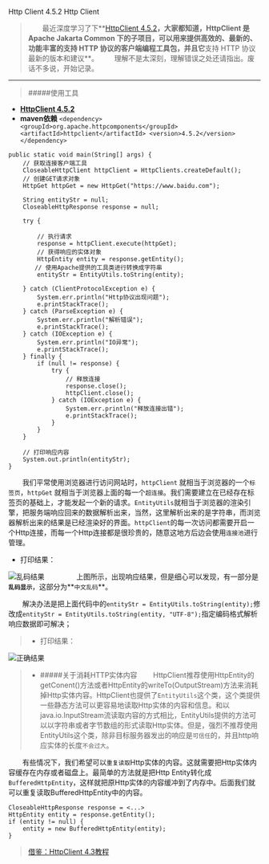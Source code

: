 Http Client 4.5.2
Http Client
>&emsp;&emsp;最近深度学习了下**[HttpClient 4.5.2](http://mirror.bit.edu.cn/apache/httpcomponents/httpclient/binary/httpcomponents-client-4.5.2-bin.zip)**，大家都知道，HttpClient 是Apache Jakarta Common 下的子项目，可以用来提供高效的、最新的、功能丰富的支持 HTTP 协议的客户端编程工具包，并且它**支持 HTTP 协议最新的版本和建议**。
>&emsp;&emsp;理解不是太深刻，理解错误之处还请指出。废话不多说，开始记录。

---
> #####使用工具
* **[HttpClient 4.5.2](http://mirror.bit.edu.cn/apache/httpcomponents/httpclient/binary/httpcomponents-client-4.5.2-bin.zip)**
* **maven依赖**
  `<dependency>
    <groupId>org.apache.httpcomponents</groupId>
    <artifactId>httpclient</artifactId>
    <version>4.5.2</version>
</dependency>`

```
public static void main(String[] args) {
	// 获取连接客户端工具
	CloseableHttpClient httpClient = HttpClients.createDefault();
	// 创建GET请求对象
	HttpGet httpGet = new HttpGet("https://www.baidu.com");
	
	String entityStr = null;
	CloseableHttpResponse response = null;

	try {
			
		// 执行请求
		response = httpClient.execute(httpGet);
		// 获得响应的实体对象
		HttpEntity entity = response.getEntity();
	　　// 使用Apache提供的工具类进行转换成字符串
		entityStr = EntityUtils.toString(entity);
		
	} catch (ClientProtocolException e) {
		System.err.println("Http协议出现问题");
		e.printStackTrace();
	} catch (ParseException e) {
		System.err.println("解析错误");
		e.printStackTrace();
	} catch (IOException e) {
		System.err.println("IO异常");
		e.printStackTrace();
	} finally {
		if (null != response) {
			try {
				// 释放连接
				response.close();
				httpClient.close();
			} catch (IOException e) {
				System.err.println("释放连接出错");
				e.printStackTrace();
			}
		}
	}
	
	// 打印响应内容
	System.out.println(entityStr);
}
```

&emsp;&emsp;我们平常使用浏览器进行访问网站时，`httpClient` 就相当于浏览器的一个`标签页`，`httpGet` 就相当于浏览器上面的每一个`超连接`。我们需要建立在已经存在标签页的基础上，才能发起一个新的请求。`EntityUtils`就相当于浏览器的渲染引擎，把服务端响应回来的数据解析出来，当然，这里解析出来的是字符串，而浏览器解析出来的结果是已经渲染好的界面。`httpClient`的每一次访问都需要开启一个Http连接，而每一个Http连接都是很珍贵的，随意这地方后边会使用`连接池`进行管理。

* 打印结果：

![乱码结果](http://img.lynchj.com/HttpClients/%E7%9B%B8%E5%BA%94%E4%B9%B1%E7%A0%81.jpg '乱码结果')
　　
　　上图所示，出现响应结果，但是细心可以发现，有一部分是 **`乱码显示`**，这部分为**`中文乱码`**。

　　解决办法是把上面代码中的`entityStr = EntityUtils.toString(entity);`修改成`entityStr = EntityUtils.toString(entity, "UTF-8");`指定编码格式解析响应数据即可解决；
> * 打印结果：

![正确结果](http://img.lynchj.com/HttpClients/%E6%AD%A3%E7%A1%AE%E7%BB%93%E6%9E%9C.jpg '正确结果')
> * #####关于消耗HTTP实体内容
&emsp;&emsp;HttpClient推荐使用HttpEntity的getConent()方法或者HttpEntity的writeTo(OutputStream)方法来消耗掉Http实体内容。HttpClient也提供了`EntityUtils`这个类，这个类提供一些静态方法可以更容易地读取Http实体的内容和信息。和以java.io.InputStream流读取内容的方式相比，EntityUtils提供的方法可以以字符串或者字节数组的形式读取Http实体。但是，强烈不推荐使用EntityUtils这个类，除非目标服务器发出的响应是`可信任`的，并且http响应实体的长度`不会过大`。

　　有些情况下，我们希望可以`重复读取`Http实体的内容。这就需要把Http实体内容缓存在内存或者磁盘上。最简单的方法就是把Http Entity转化成`BufferedHttpEntity`，这样就把原Http实体的内容缓冲到了内存中。后面我们就可以重复读取BufferedHttpEntity中的内容。

```
CloseableHttpResponse response = <...>
HttpEntity entity = response.getEntity();
if (entity != null) {
    entity = new BufferedHttpEntity(entity);
}
```

> [借鉴：HttpClient 4.3教程](http://www.yeetrack.com/?p=773#Fundamentals)
